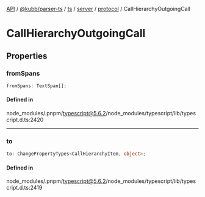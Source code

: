 [API](../../../../../../../../../packages.md) / [@kubb/parser-ts](../../../../../../../index.md) / [ts](../../../../../index.md) / [server](../../../index.md) / [protocol](../index.md) / CallHierarchyOutgoingCall

# CallHierarchyOutgoingCall

## Properties

### fromSpans

```ts
fromSpans: TextSpan[];
```

#### Defined in

node\_modules/.pnpm/typescript@5.6.2/node\_modules/typescript/lib/typescript.d.ts:2420

***

### to

```ts
to: ChangePropertyTypes<CallHierarchyItem, object>;
```

#### Defined in

node\_modules/.pnpm/typescript@5.6.2/node\_modules/typescript/lib/typescript.d.ts:2419
